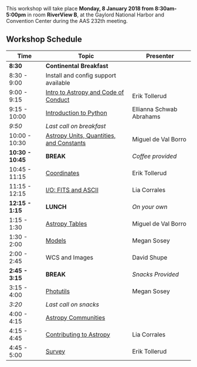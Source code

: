 This workshop will take place **Monday, 8 January 2018 from 8:30am-5:00pm**
in room **RiverView B**, at the Gaylord National Harbor and Convention Center during the AAS 232th meeting.


Workshop Schedule
-----------------

| Time              | Topic    | Presenter |
|-------------------|----------|-----------|
|**8:30** | **Continental Breakfast** | |
|8:30 - 9:00    | Install and config support available |  |
|9:00 - 9:15 | [Intro to Astropy and Code of Conduct](01-IntroCoC) | Erik Tollerud |
|9:15 - 10:00   | [Introduction to Python](02-PythonIntro) | Ellianna Schwab Abrahams |
|*9:50* | *Last call on breakfast* | |
|10:00 - 10:30  | [Astropy Units, Quantities, and Constants](03-UnitsQuantities) | Miguel de Val Borro |
|**10:30 - 10:45**  |  **BREAK** | *Coffee provided*  |
|10:45 - 11:15 | [Coordinates](04-Coordinates) | Erik Tollerud |
|11:15 - 12:15 | [I/O: FITS and ASCII](05-FITS) | Lia Corrales |
|**12:15 - 1:15**| **LUNCH** | *On your own* |
|1:15 - 1:30 | [Astropy Tables](06-Tables)| Miguel de Val Borro  |
|1:30 - 2:00 | [Models](07-Models) | Megan Sosey |
| 2:00 - 2:45 | WCS and Images | David Shupe
**2:45 - 3:15** | **BREAK** | *Snacks Provided* |
|3:15 - 4:00 | [Photutils](09-Photutils) | Megan Sosey|
|*3:20* | *Last call on snacks* | |
|4:00 - 4:15 | [Astropy Communities](10-WrapUp) | | 
|4:15 - 4:45 | [Contributing to Astropy](10-WrapUp) | Lia Corrales |
|4:45 - 5:00 | [Survey](10-WrapUp) | Erik Tollerud |
